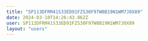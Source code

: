 ```yaml
---
title: "SP113DFRM41S33ED91FZS30F97W0B19N1WM7J0X89"
date: 2024-03-10T14:26:43.862Z
user: SP113DFRM41S33ED91FZS30F97W0B19N1WM7J0X89
layout: "users"
---
```

    